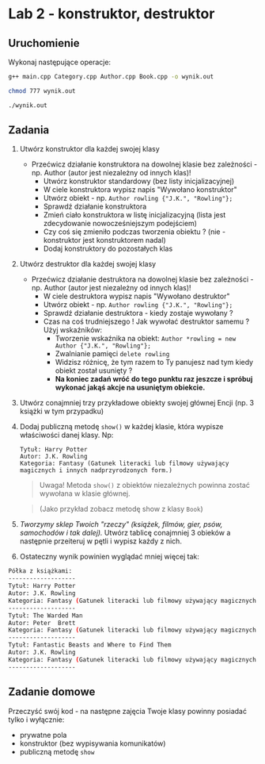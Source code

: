 # Lab 2 - konstruktor, destruktor

## Uruchomienie

Wykonaj następujące operacje:

```bash
g++ main.cpp Category.cpp Author.cpp Book.cpp -o wynik.out
```
```bash
chmod 777 wynik.out
```
```bash
./wynik.out
```

## Zadania
1. Utwórz konstruktor dla każdej swojej klasy
	* Przećwicz działanie konstruktora na dowolnej klasie bez zależności - np. Author (autor jest niezależny od innych klas)!
    	* Utwórz konstruktor standardowy (bez listy inicjalizacyjnej)
    	* W ciele konstruktora wypisz napis "Wywołano konstruktor"
    	* Utwórz obiekt - np. `Author rowling {"J.K.", "Rowling"};`
    	* Sprawdź działanie konstruktora
    	* Zmień ciało konstruktora w listę inicjalizacyjną (lista jest zdecydowanie nowocześniejszym podejściem)
    	* Czy coś się zmieniło podczas tworzenia obiektu ? (nie - konstruktor jest konstruktorem nadal)
    	* Dodaj konstruktory do pozostałych klas
2. Utwórz destruktor dla każdej swojej klasy
	* Przećwicz działanie destruktora na dowolnej klasie bez zależności - np. Author (autor jest niezależny od innych klas)!
    	* W ciele destruktora wypisz napis "Wywołano destruktor"
    	* Utwórz obiekt - np. `Author rowling {"J.K.", "Rowling"};`
    	* Sprawdź działanie destruktora - kiedy zostaje wywołany ?
    	* Czas na coś trudniejszego ! Jak wywołać destruktor samemu ? Użyj wskaźników:
      		* Tworzenie wskaźnika na obiekt: `Author *rowling = new Author {"J.K.", "Rowling"};`
	  		* Zwalnianie pamięci `delete rowling`
	  		* Widzisz różnicę, że tym razem to Ty panujesz nad tym kiedy obiekt został usunięty ? 
	  		* **Na koniec zadań wróć do tego punktu raz jeszcze i spróbuj wykonać jakąś akcje na usuniętym obiekcie.**
3. Utwórz conajmniej trzy przykładowe obiekty swojej głównej Encji (np. 3 książki w tym przypadku)
4. Dodaj publiczną metodę `show()` w każdej klasie, która wypisze właściwości danej klasy. Np:
  	```
  	Tytuł: Harry Potter
  	Autor: J.K. Rowling
  	Kategoria: Fantasy (Gatunek literacki lub filmowy używający magicznych i innych nadprzyrodzonych form.)
  	```
  	> Uwaga! Metoda `show()` z obiektów niezależnych powinna zostać wywołana w klasie głównej. 

	> (Jako przykład zobacz metodę show z klasy `Book`) 
5. *Tworzymy sklep Twoich "rzeczy" (książek, filmów, gier, psów, samochodów i tak dalej).* Utwórz tablicę conajmniej 3 obieków a następnie przeiteruj w pętli i wypisz każdy z nich.
6. Ostateczny wynik powinien wyglądać mniej więcej tak:

```bash
Półka z książkami:
-------------------
Tytuł: Harry Potter
Autor: J.K. Rowling
Kategoria: Fantasy (Gatunek literacki lub filmowy używający magicznych i innych nadprzyrodzonych form.)
-------------------
Tytuł: The Warded Man
Autor: Peter  Brett
Kategoria: Fantasy (Gatunek literacki lub filmowy używający magicznych i innych nadprzyrodzonych form.)
-------------------
Tytuł: Fantastic Beasts and Where to Find Them
Autor: J.K. Rowling
Kategoria: Fantasy (Gatunek literacki lub filmowy używający magicznych i innych nadprzyrodzonych form.)
-------------------
```

## Zadanie domowe
Przeczyść swój kod - na następne zajęcia Twoje klasy powinny posiadać tylko i wyłącznie:
* prywatne pola
* konstruktor (bez wypisywania komunikatów)
* publiczną metodę `show`
